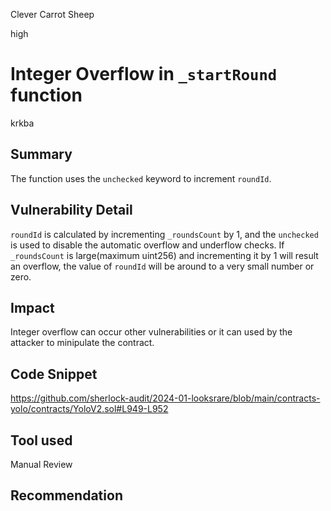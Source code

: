 Clever Carrot Sheep

high

# Integer Overflow in `_startRound` function

krkba
## Summary
The function uses the `unchecked` keyword to increment `roundId`.
## Vulnerability Detail
`roundId` is calculated by incrementing  `_roundsCount` by 1, and the `unchecked` is used to disable the automatic overflow and underflow checks.
If `_roundsCount` is large(maximum uint256) and incrementing it by 1 will result an overflow, the value of `roundId` will be around to a very small number or zero.
## Impact
Integer overflow can occur other vulnerabilities or it can used by the attacker to minipulate the contract. 
## Code Snippet
https://github.com/sherlock-audit/2024-01-looksrare/blob/main/contracts-yolo/contracts/YoloV2.sol#L949-L952
## Tool used

Manual Review

## Recommendation
